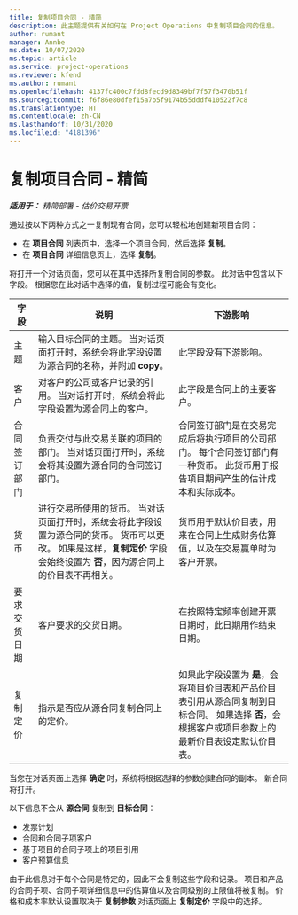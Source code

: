 ```yaml
---
title: 复制项目合同 - 精简
description: 此主题提供有关如何在 Project Operations 中复制项目合同的信息。
author: rumant
manager: Annbe
ms.date: 10/07/2020
ms.topic: article
ms.service: project-operations
ms.reviewer: kfend
ms.author: rumant
ms.openlocfilehash: 4137fc400c7fdd8fecd9d8349bf7f57f3470b51f
ms.sourcegitcommit: f6f86e80dfef15a7b5f9174b55dddf410522f7c8
ms.translationtype: HT
ms.contentlocale: zh-CN
ms.lasthandoff: 10/31/2020
ms.locfileid: "4181396"
---
```

# <a name="copy-project-contracts---lite"></a>复制项目合同 - 精简

_**适用于：** 精简部署 - 估价交易开票_

通过按以下两种方式之一复制现有合同，您可以轻松地创建新项目合同： 

  - 在 **项目合同** 列表页中，选择一个项目合同，然后选择 **复制**。
  - 在 **项目合同** 详细信息页上，选择 **复制**。

将打开一个对话页面，您可以在其中选择所复制合同的参数。 此对话中包含以下字段。 根据您在此对话中选择的值，复制过程可能会有变化。

| **字段** | **说明** | **下游影响** |
| --- | --- | --- |
| 主题 | 输入目标合同的主题。 当对话页面打开时，系统会将此字段设置为源合同的名称，并附加 **copy**。 | 此字段没有下游影响。 |
| 客户 | 对客户的公司或客户记录的引用。 当对话打开时，系统会将此字段设置为源合同上的客户。 | 此字段是合同上的主要客户。 |
| 合同签订部门 | 负责交付与此交易关联的项目的部门。 当对话页面打开时，系统会将其设置为源合同的合同签订部门。 | 合同签订部门是在交易完成后将执行项目的公司部门。 每个合同签订部门有一种货币。 此货币用于报告项目期间产生的估计成本和实际成本。 |
| 货币 | 进行交易所使用的货币。 当对话页面打开时，系统会将此字段设置为源合同的货币。 货币可以更改。 如果是这样，**复制定价** 字段会始终设置为 **否**，因为源合同上的价目表不再相关。 | 货币用于默认价目表，用来在合同上生成财务估算值，以及在交易赢单时为客户开票。 |
| 要求交货日期 | 客户要求的交货日期。 | 在按照特定频率创建开票日期时，此日期用作结束日期。 |
| 复制定价 | 指示是否应从源合同复制合同上的定价。 | 如果此字段设置为 **是**，会将项目价目表和产品价目表引用从源合同复制到目标合同。 如果选择 **否**，会根据客户或项目参数上的最新价目表设定默认价目表。 |

当您在对话页面上选择 **确定** 时，系统将根据选择的参数创建合同的副本。 新合同将打开。

以下信息不会从 **源合同** 复制到 **目标合同**：

  - 发票计划
  - 合同和合同子项客户
  - 基于项目的合同子项上的项目引用
  - 客户预算信息

由于此信息对于每个合同是特定的，因此不会复制这些字段和记录。 项目和产品的合同子项、合同子项详细信息中的估算值以及合同级别的上限值将被复制。 价格和成本率默认设置取决于 **复制参数** 对话页面上 **复制定价** 字段中的选择。
